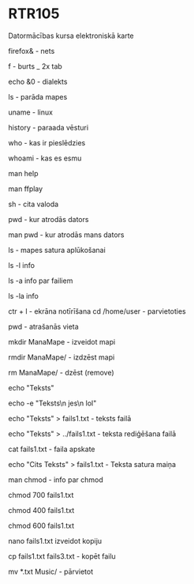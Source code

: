 # RTR105
Datormācības kursa elektroniskā karte


firefox& - nets

f - burts _ 2x tab

echo &0 - dialekts

ls - parāda mapes

uname - linux

history - paraada vēsturi

who - kas ir pieslēdzies

whoami - kas es esmu

man help

man ffplay

sh - cita valoda

pwd - kur atrodās dators

man pwd - kur atrodās mans dators

ls - mapes satura aplūkošanai

ls -l info

ls -a info par failiem

ls -la info

ctr + l - ekrāna notīrīšana
cd /home/user - parvietoties

pwd - atrašanās vieta

mkdir ManaMape - izveidot mapi

rmdir ManaMape/ - izdzēst mapi

rm ManaMape/ - dzēst (remove)

echo "Teksts"

echo -e "Teksts\n jes\n lol"

echo "Teksts" > fails1.txt - teksts failā

echo "Teksts" > ../fails1.txt - teksta rediģēšana failā

cat fails1.txt - faila apskate

echo "Cits Teksts" > fails1.txt - Teksta satura maiņa

man chmod - info par chmod

chmod 700 fails1.txt

chmod 400 fails1.txt

chmod 600 fails1.txt

nano fails1.txt izveidot kopiju

cp fails1.txt fails3.txt - kopēt failu

mv *.txt Music/ - pārvietot
